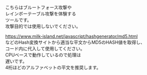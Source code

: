 こちらはブルートフォース攻撃や<br>
レインボーテーブル攻撃を体験する<br>
ツールです。<br>
攻撃目的では使用しないでください。<br>

https://www.milk-island.net/javascript/hashgenerator/md5.html<br>
などのHash変換サイトから適当な平文からMD5のHASH値を取得し、<br>
コード内に代入して使用してください。<br>
CPUベースで動作しているので処理は<br>
遅いです。<br>
4桁ほどのアルファベットの平文を推奨します。
